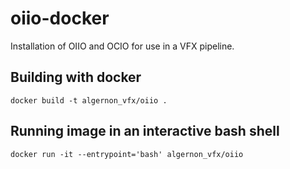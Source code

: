 # oiio-docker
Installation of OIIO and OCIO for use in a VFX pipeline.

## Building with docker
```docker build -t algernon_vfx/oiio .```

## Running image in an interactive bash shell
```docker run -it --entrypoint='bash' algernon_vfx/oiio```
